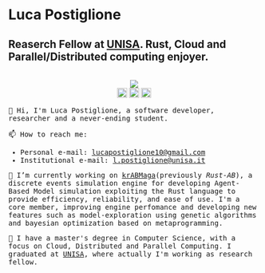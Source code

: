 # Luca Postiglione
## Reaserch Fellow at [UNISA](https://www.unisa.it). Rust, Cloud and Parallel/Distributed computing enjoyer.


<p align="center">
    <br>
    <img align="middle"
        src="https://github-readme-stats.vercel.app/api?username=zioposty&show_icons=true&hide_title=true" />
     <br>
     <a href="mailto:lpostiglone@unisa.it" title="mail me"><img style="height:20px" src="https://img.shields.io/badge/gmail-%23D14836.svg?&style=for-the-badge&logo=gmail&logoColor=white"></a> 
<a  href="https://www.linkedin.com/in/l-posty/" title="linkedin"><img style="height:20px" src="https://img.shields.io/badge/linkedin-%230077B5.svg?&style=for-the-badge&logo=linkedin&logoColor=white"></a> 
<a  href="https://discord.gg/BTt5fUp" title="discorrd"><img style="height:20px" src="https://img.shields.io/badge/discord-%237289DA.svg?&style=for-the-badge&logo=discord&logoColor=white"></a> 
</p>
<samp>

👋 Hi, I'm Luca Postiglione, a software developer, researcher and a never-ending student.

📫 How to reach me:
- Personal e-mail:        <lucapostiglione10@gmail.com>
- Institutional e-mail:   <l.postiglione@unisa.it>

🔭 I’m currently working on [krABMaga](https://github.com/krABMaga)(previously *Rust-AB*), a discrete events simulation engine for developing Agent-Based Model simulation exploiting the Rust language to provide efficiency, reliability, and ease of use. I'm a core member, improving engine perfomance and developing new features such as model-exploration using genetic algorithms and bayesian optimization based on metaprogramming.

📖 I have a master's degree in Computer Science, with a focus on Cloud, Distributed and Parallel Computing. I graduated at [UNISA](https://www.unisa.it), where actually I'm working as research fellow.
</samp>

<!--
**zioposty/zioposty** is a ✨ _special_ ✨ repository because its `README.md` (this file) appears on your GitHub profile.

Here are some ideas to get you started:

- 🌱 I’m currently learning ...
- 👯 I’m looking to collaborate on ...
- 🤔 I’m looking for help with ...
- 💬 Ask me about ...
- 😄 Pronouns: ...
-->
